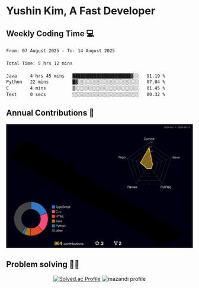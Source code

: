 # Yushin Kim, A Fast Developer

## Weekly Coding Time 💻

<!--START_SECTION:waka-->

```txt
From: 07 August 2025 - To: 14 August 2025

Total Time: 5 hrs 12 mins

Java     4 hrs 45 mins   ██████████████████████▓░░   91.19 %
Python   22 mins         █▓░░░░░░░░░░░░░░░░░░░░░░░   07.04 %
C        4 mins          ▒░░░░░░░░░░░░░░░░░░░░░░░░   01.45 %
Text     0 secs          ░░░░░░░░░░░░░░░░░░░░░░░░░   00.32 %
```

<!--END_SECTION:waka-->

## Annual Contributions 🏃

![](./profile-3d-contrib/profile-night-rainbow.svg)

## Problem solving 👨‍💻

<div align="center">

[![Solved.ac Profile](http://mazassumnida.wtf/api/v2/generate_badge?boj=kys010306)](https://solved.ac/kys010306)
![mazandi profile](http://mazandi.herokuapp.com/api?handle=kys010306&theme=dark)

</div>
